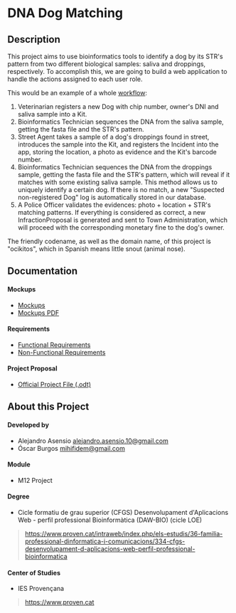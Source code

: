 # DNA Dog Matching

## Description

This project aims to use bioinformatics tools to identify a dog by its STR's pattern from two different biological samples: saliva and droppings, respectively. To accomplish this, we are going to build a web application to handle the actions assigned to each user role.

This would be an example of a whole [workflow](/00-project-proposal/requirements/workflow.pdf):

1. Veterinarian registers a new Dog with chip number, owner's DNI and saliva sample into a Kit.
2. Bioinformatics Technician sequences the DNA from the saliva sample, getting the fasta file and the STR's pattern.
3. Street Agent takes a sample of a dog's droppings found in street, introduces the sample into the Kit, and registers the Incident into the app, storing the location, a photo as evidence and the Kit's barcode number.
4. Bioinformatics Technician sequences the DNA from the droppings sample, getting the fasta file and the STR's pattern, which will reveal if it matches with some existing saliva sample. This method allows us to uniquely identify a certain dog. If there is no match, a new "Suspected non-registered Dog" log is automatically stored in our database.
5. A Police Officer validates the evidences: photo + location + STR's matching patterns. If everything is considered as correct, a new InfractionProposal is generated and sent to Town Administration, which will proceed with the corresponding monetary fine to the dog's owner.

The friendly codename, as well as the domain name, of this project is "ocikitos", which in Spanish means little snout (animal nose).

## Documentation

#### Mockups
- [Mockups](/00-project-proposal/mockups/description.md)
- [Mockups PDF](/00-project-proposal/mockups/mockups.pdf)

#### Requirements
- [Functional Requirements](/00-project-proposal/requirements/functional-requirements.md)
- [Non-Functional Requirements](/00-project-proposal/requirements/non-functional-requirements.md)

#### Project Proposal
- [Official Project File (.odt)](/00-project-proposal/project.odt)

## About this Project

#### Developed by
- Alejandro Asensio <alejandro.asensio.10@gmail.com>
- Óscar Burgos <mihifidem@gmail.com>

#### Module
- M12 Project

#### Degree
- Cicle formatiu de grau superior (CFGS) Desenvolupament d'Aplicacions Web - perfil professional Bioinformàtica (DAW-BIO) (cicle LOE)
> <https://www.proven.cat/intraweb/index.php/els-estudis/36-familia-professional-dinformatica-i-comunicacions/334-cfgs-desenvolupament-d-aplicacions-web-perfil-professional-bioinformatica>

#### Center of Studies
- IES Provençana
> https://www.proven.cat
